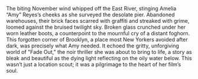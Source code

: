 The biting November wind whipped off the East River, stinging Amelia “Amy” Reyes’s cheeks as she surveyed the desolate pier.  Abandoned warehouses, their brick faces scarred with graffiti and streaked with grime, loomed against the bruised twilight sky.  Broken glass crunched under her worn leather boots, a counterpoint to the mournful cry of a distant foghorn.  This forgotten corner of Brooklyn, a place most New Yorkers avoided after dark, was precisely what Amy needed. It echoed the gritty, unforgiving world of "Fade Out," the noir thriller she was about to bring to life, a story as bleak and beautiful as the dying light reflecting on the oily water below.  This wasn’t just a location scout; it was a pilgrimage to the heart of her film’s soul.
